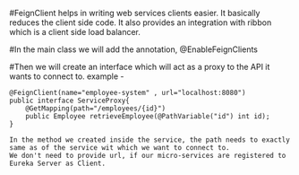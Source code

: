 #FeignClient helps in writing web services clients easier. It basically reduces the client side code. It also
	provides an integration with ribbon which is a client side load balancer.
	
#In the main class we will add the annotation, @EnableFeignClients

#Then we will create an interface which will act as a proxy to the API it wants to connect to.
	example - 

	@FeignClient(name="employee-system" , url="localhost:8080")
	public interface ServiceProxy{
		@GetMapping(path="/employees/{id}")
		public Employee retrieveEmployee(@PathVariable("id") int id);
	}
	
	In the method we created inside the service, the path needs to exactly same as of the service wit which we want to connect to.
	We don't need to provide url, if our micro-services are registered to Eureka Server as Client.